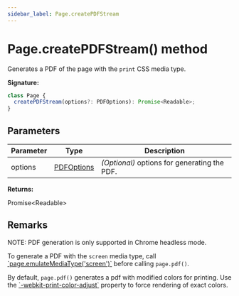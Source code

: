 ```yaml
---
sidebar_label: Page.createPDFStream
---
```


# Page.createPDFStream() method

Generates a PDF of the page with the `print` CSS media type.

**Signature:**

```typescript
class Page {
  createPDFStream(options?: PDFOptions): Promise<Readable>;
}
```

## Parameters

| Parameter | Type                                    | Description                                       |
| --------- | --------------------------------------- | ------------------------------------------------- |
| options   | [PDFOptions](./puppeteer.pdfoptions.md) | <i>(Optional)</i> options for generating the PDF. |

**Returns:**

Promise&lt;Readable&gt;

## Remarks

NOTE: PDF generation is only supported in Chrome headless mode.

To generate a PDF with the `screen` media type, call [\`page.emulateMediaType('screen')\`](./puppeteer.page.emulatemediatype.md) before calling `page.pdf()`.

By default, `page.pdf()` generates a pdf with modified colors for printing. Use the [\`-webkit-print-color-adjust\`](https://developer.mozilla.org/en-US/docs/Web/CSS/-webkit-print-color-adjust) property to force rendering of exact colors.
